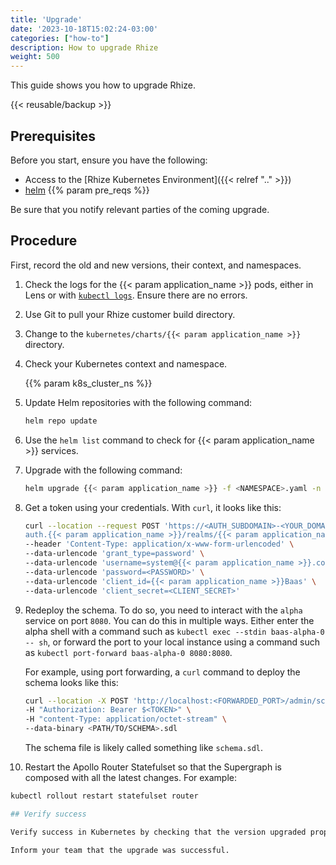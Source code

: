 ```yaml
---
title: 'Upgrade'
date: '2023-10-18T15:02:24-03:00'
categories: ["how-to"]
description: How to upgrade Rhize
weight: 500
---
```


This guide shows you how to upgrade Rhize.

{{< reusable/backup >}}

## Prerequisites

Before you start, ensure you have the following:

- Access to the [Rhize Kubernetes Environment]({{< relref ".." >}})
- [helm](https://helm.sh/docs/helm/helm_install/)
{{% param pre_reqs %}}

Be sure that you notify relevant parties of the coming upgrade.

## Procedure

First, record the old and new versions, their context, and namespaces.

1. Check the logs for the {{< param application_name >}} pods, either in Lens or with [`kubectl logs`](https://kubernetes.io/docs/reference/generated/kubectl/kubectl-commands#logs).
    Ensure there are no errors.

1. Use Git to pull your Rhize customer build directory.
1. Change to the `kubernetes/charts/{{< param application_name >}}` directory.
1. Check your Kubernetes context and namespace.

    {{% param k8s_cluster_ns %}}

1. Update Helm repositories with the following command:

    ```bash
    helm repo update
    ```

1. Use the `helm list` command to check for {{< param application_name >}} services.
1. Upgrade with the following command:


    ```bash
    helm upgrade {{< param application_name >}} -f <NAMESPACE>.yaml -n namespace
    ```

1. Get a token using your credentials.
   With `curl`, it looks like this:

    ```bash
    curl --location --request POST 'https://<AUTH_SUBDOMAIN>-<YOUR_DOMAIN>
    auth.{{< param application_name >}}/realms/{{< param application_name >}}/protocol/openid-connect/token' \
    --header 'Content-Type: application/x-www-form-urlencoded' \
    --data-urlencode 'grant_type=password' \
    --data-urlencode 'username=system@{{< param application_name >}}.com' \
    --data-urlencode 'password=<PASSWORD>' \
    --data-urlencode 'client_id={{< param application_name >}}Baas' \
    --data-urlencode 'client_secret=<CLIENT_SECRET>'
    ```

1. Redeploy the schema. To do so, you need to interact with the `alpha` service on port `8080`. You can do this in multiple ways. Either enter the alpha shell with a command such as `kubectl exec --stdin baas-alpha-0 -- sh`, or forward the port to your local instance using a command such as `kubectl port-forward baas-alpha-0 8080:8080`.

   For example, using port forwarding, a `curl` command to deploy the schema looks like this:

    ```bash
    curl --location -X POST 'http://localhost:<FORWARDED_PORT>/admin/schema' \
    -H "Authorization: Bearer $<TOKEN>" \
    -H "content-Type: application/octet-stream" \
    --data-binary <PATH/TO/SCHEMA>.sdl
    ```

    The schema file is likely called something like `schema.sdl`.


1. Restart the Apollo Router Statefulset so that the Supergraph is composed with all the latest changes. For example:

```bash
kubectl rollout restart statefulset router

## Verify success

Verify success in Kubernetes by checking that the version upgraded properly and that the logs are correct.

Inform your team that the upgrade was successful.
